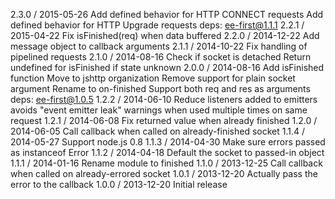 2.3.0 / 2015-05-26
Add defined behavior for HTTP CONNECT requests
Add defined behavior for HTTP Upgrade requests
deps: ee-first@1.1.1
2.2.1 / 2015-04-22
Fix isFinished(req) when data buffered
2.2.0 / 2014-12-22
Add message object to callback arguments
2.1.1 / 2014-10-22
Fix handling of pipelined requests
2.1.0 / 2014-08-16
Check if socket is detached
Return undefined for isFinished if state unknown
2.0.0 / 2014-08-16
Add isFinished function
Move to jshttp organization
Remove support for plain socket argument
Rename to on-finished
Support both req and res as arguments
deps: ee-first@1.0.5
1.2.2 / 2014-06-10
Reduce listeners added to emitters
avoids "event emitter leak" warnings when used multiple times on same request
1.2.1 / 2014-06-08
Fix returned value when already finished
1.2.0 / 2014-06-05
Call callback when called on already-finished socket
1.1.4 / 2014-05-27
Support node.js 0.8
1.1.3 / 2014-04-30
Make sure errors passed as instanceof Error
1.1.2 / 2014-04-18
Default the socket to passed-in object
1.1.1 / 2014-01-16
Rename module to finished
1.1.0 / 2013-12-25
Call callback when called on already-errored socket
1.0.1 / 2013-12-20
Actually pass the error to the callback
1.0.0 / 2013-12-20
Initial release
